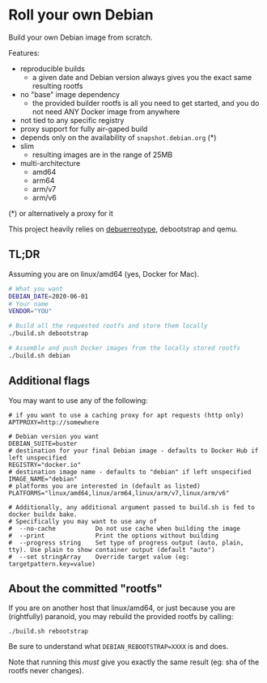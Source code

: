 # Roll your own Debian

Build your own Debian image from scratch.

Features:
 * reproducible builds
     * a given date and Debian version always gives you the exact same resulting rootfs
 * no "base" image dependency
     * the provided builder rootfs is all you need to get started, and you do not need ANY Docker image from anywhere
 * not tied to any specific registry
 * proxy support for fully air-gaped build
 * depends only on the availability of `snapshot.debian.org` (*)
 * slim
     * resulting images are in the range of 25MB
 * multi-architecture
     * amd64
     * arm64
     * arm/v7
     * arm/v6

(*) or alternatively a proxy for it

This project heavily relies on [debuerreotype](https://github.com/debuerreotype/debuerreotype), debootstrap and qemu.

## TL;DR

Assuming you are on linux/amd64 (yes, Docker for Mac).

```bash
# What you want
DEBIAN_DATE=2020-06-01
# Your name
VENDOR="YOU"

# Build all the requested rootfs and store them locally
./build.sh debootstrap

# Assemble and push Docker images from the locally stored rootfs
./build.sh debian
```

## Additional flags

You may want to use any of the following:

```
# if you want to use a caching proxy for apt requests (http only)
APTPROXY=http://somewhere

# Debian version you want
DEBIAN_SUITE=buster
# destination for your final Debian image - defaults to Docker Hub if left unspecified
REGISTRY="docker.io"
# destination image name - defaults to "debian" if left unspecified
IMAGE_NAME="debian"
# platforms you are interested in (default as listed)
PLATFORMS="linux/amd64,linux/arm64,linux/arm/v7,linux/arm/v6"

# Additionally, any additional argument passed to build.sh is fed to docker buildx bake.
# Specifically you may want to use any of
#  --no-cache           Do not use cache when building the image
#  --print              Print the options without building
#  --progress string    Set type of progress output (auto, plain, tty). Use plain to show container output (default "auto")
#  --set stringArray    Override target value (eg: targetpattern.key=value)

```

## About the committed "rootfs"

If you are on another host that linux/amd64, or just because you are (rightfully) paranoid, you may rebuild the provided rootfs by calling:

```
./build.sh rebootstrap
```

Be sure to understand what `DEBIAN_REBOOTSTRAP=XXXX` is and does.

Note that running this *must* give you exactly the same result (eg: sha of the rootfs never changes).
